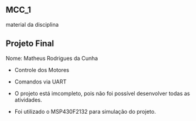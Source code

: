 ## MCC_1
material da disciplina


## Projeto Final

Nome: Matheus Rodrigues da Cunha

* Controle dos Motores
* Comandos via UART

* O projeto está imcompleto, pois não foi possível desenvolver todas as atividades.

* Foi utilizado o MSP430F2132 para simulação do projeto.
